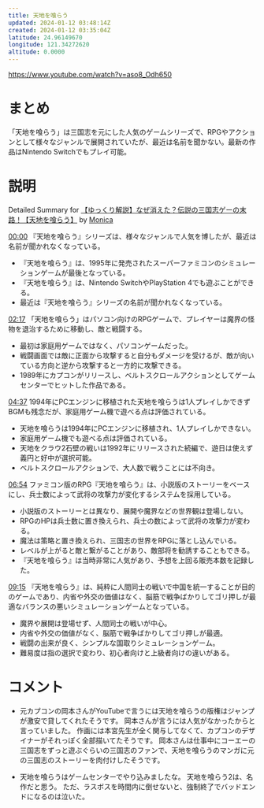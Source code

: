 ```yaml
---
title: 天地を喰らう
updated: 2024-01-12 03:48:14Z
created: 2024-01-12 03:35:04Z
latitude: 24.96149670
longitude: 121.34272620
altitude: 0.0000
---
```

https://www.youtube.com/watch?v=aso8_Odh650

# まとめ
「天地を喰らう」は三国志を元にした人気のゲームシリーズで、RPGやアクションとして様々なジャンルで展開されていたが、最近は名前を聞かない。最新の作品はNintendo Switchでもプレイ可能。

# 説明
Detailed Summary for [【ゆっくり解説】なぜ消えた？伝説の三国志ゲーの末路！【天地を喰らう】](https://www.youtube.com/watch?v=aso8_Odh650) by [Monica](https://monica.im)

[00:00](https://www.youtube.com/watch?v=aso8_Odh650&t=0) 『天地を喰らう』シリーズは、様々なジャンルで人気を博したが、最近は名前が聞かれなくなっている。
- 『天地を喰らう』は、1995年に発売されたスーパーファミコンのシミュレーションゲームが最後となっている。
- 『天地を喰らう』は、Nintendo SwitchやPlayStation 4でも遊ぶことができる。
- 最近は『天地を喰らう』シリーズの名前が聞かれなくなっている。
    
[02:17](https://www.youtube.com/watch?v=aso8_Odh650&t=137.92) 「天地を喰らう」はパソコン向けのRPGゲームで、プレイヤーは魔界の怪物を退治するために移動し、敵と戦闘する。
- 最初は家庭用ゲームではなく、パソコンゲームだった。
- 戦闘画面では敵に正面から攻撃すると自分もダメージを受けるが、敵が向いている方向と逆から攻撃すると一方的に攻撃できる。
- 1989年にカプコンがリリースし、ベルトスクロールアクションとしてゲームセンターでヒットした作品である。
    
[04:37](https://www.youtube.com/watch?v=aso8_Odh650&t=277.32) 1994年にPCエンジンに移植された天地を喰らうは1人プレイしかできずBGMも残念だが、家庭用ゲーム機で遊べる点は評価されている。
- 天地を喰らうは1994年にPCエンジンに移植され、1人プレイしかできない。
- 家庭用ゲーム機でも遊べる点は評価されている。
- 天地をクラウ2石壁の戦いは1992年にリリースされた続編で、遊日は使えず義円と好中が選択可能。
- ベルトスクロールアクションで、大人数で戦うことには不向き。
    
[06:54](https://www.youtube.com/watch?v=aso8_Odh650&t=414.88) ファミコン版のRPG『天地を喰らう』は、小説版のストーリーをベースにし、兵士数によって武将の攻撃力が変化するシステムを採用している。
- 小説版のストーリーとは異なり、展開や魔界などの世界観は登場しない。
- RPGのHPは兵士数に置き換えられ、兵士の数によって武将の攻撃力が変わる。
- 魔法は策略と置き換えられ、三国志の世界をRPGに落とし込んでいる。
- レベルが上がると敵と繋がることがあり、敵部将を勧誘することもできる。
- 『天地を喰らう』は当時非常に人気があり、予想を上回る販売本数を記録した。
    
[09:15](https://youtu.be/aso8_Odh650?t=555) 『天地を喰らう』は、純粋に人間同士の戦いで中国を統一することが目的のゲームであり、内省や外交の価値はなく、脳筋で戦争ばかりしてゴリ押しが最適なバランスの悪いシミュレーションゲームとなっている。
- 魔界や展開は登場せず、人間同士の戦いが中心。
- 内省や外交の価値がなく、脳筋で戦争ばかりしてゴリ押しが最適。
- 戦闘の出来が良く、シンプルな国取りシミュレーションゲーム。
- 難易度は指の選択で変わり、初心者向けと上級者向けの違いがある。

# コメント
- 元カプコンの岡本さんがYouTubeで言うには天地を喰らうの版権はジャンプが激安で貸してくれたそうです。
岡本さんが言うには人気がなかったからと言っていました。
作画には本宮先生が全く関与してなくて、カプコンのデザイナーがそれっぽく全部描いてたそうです。
岡本さんは仕事中にコーエーの三国志をずっと遊ぶぐらいの三国志のファンで、天地を喰らうのマンガに元の三国志のストーリーを肉付けしたそうです。

- 天地を喰らうはゲームセンターでやり込みましたな。
天地を喰らう2は、名作だと思う。
ただ、ラスボスを時間内に倒せないと、強制終了でバッドエンドになるのは泣いた。
    